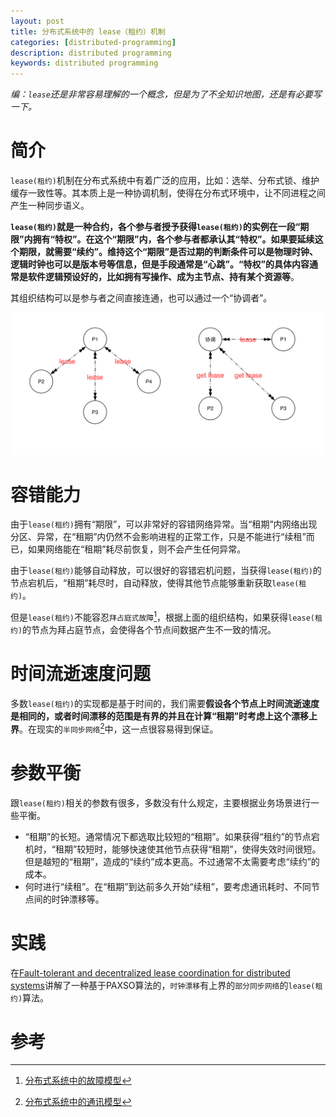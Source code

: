 ```yaml
---
layout: post
title: 分布式系统中的 lease（租约）机制
categories: [distributed-programming]
description: distributed programming
keywords: distributed programming
---
```


_编：`lease`还是非常容易理解的一个概念，但是为了不全知识地图，还是有必要写一下。_

# 简介
`lease(租约)`机制在分布式系统中有着广泛的应用，比如：选举、分布式锁、维护缓存一致性等。其本质上是一种协调机制，使得在分布式环境中，让不同进程之间产生一种同步语义。

**`lease(租约)`就是一种合约，各个参与者授予获得`lease(租约)`的实例在一段“期限”内拥有“特权”。在这个“期限”内，各个参与者都承认其“特权”。如果要延续这个期限，就需要“续约”。维持这个“期限”是否过期的判断条件可以是物理时钟、逻辑时钟也可以是版本号等信息，但是手段通常是“心跳”。“特权”的具体内容通常是软件逻辑预设好的，比如拥有写操作、成为主节点、持有某个资源等**。

其组织结构可以是参与者之间直接连通，也可以通过一个“协调者”。

![](/images/posts/distribution/lease-1.png)

# 容错能力
由于`lease(租约)`拥有“期限”，可以非常好的容错网络异常。当“租期”内网络出现分区、异常，在“租期”内仍然不会影响进程的正常工作，只是不能进行“续租”而已，如果网络能在“租期”耗尽前恢复，则不会产生任何异常。

由于`lease(租约)`能够自动释放，可以很好的容错宕机问题，当获得`lease(租约)`的节点宕机后，“租期”耗尽时，自动释放，使得其他节点能够重新获取`lease(租约)`。

但是`lease(租约)`不能容忍`拜占庭式故障`[^1]，根据上面的组织结构，如果获得`lease(租约)`的节点为拜占庭节点，会使得各个节点间数据产生不一致的情况。

# 时间流逝速度问题
多数`lease(租约)`的实现都是基于时间的，我们需要**假设各个节点上时间流逝速度是相同的，或者时间漂移的范围是有界的并且在计算“租期”时考虑上这个漂移上界**。在现实的`半同步网络`[^2]中，这一点很容易得到保证。

# 参数平衡
跟`lease(租约)`相关的参数有很多，多数没有什么规定，主要根据业务场景进行一些平衡。

* “租期”的长短。通常情况下都选取比较短的“租期”。如果获得“租约”的节点宕机时，“租期”较短时，能够快速使其他节点获得“租期”，使得失效时间很短。但是越短的“租期”，造成的“续约”成本更高。不过通常不太需要考虑“续约”的成本。
* 何时进行“续租”。在“租期”到达前多久开始“续租”，要考虑通讯耗时、不同节点间的时钟漂移等。

# 实践
在[Fault-tolerant and decentralized lease coordination for distributed systems](/images/posts/distribution/flease-fault-tolerant-and-decentralized-lease-coordination-for-distributed-systems.pdf)讲解了一种基于PAXSO算法的，`时钟漂移`有上界的`部分同步网络`的`lease(租约)`算法。

# 参考
[^1]: [分布式系统中的故障模型](https://lrita.github.io/2018/10/20/failure-model-in-distribution/)
[^2]: [分布式系统中的通讯模型](https://lrita.github.io/2018/10/19/communication-model-in-distribution/)